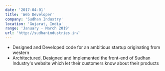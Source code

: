 ```yaml
---
date: '2017-04-01'
title: 'Web Developer'
company: 'Sudhan Industry'
location: 'Gujarat, India'
range: 'January - March 2019'
url: 'http://sudhanindustries.in/'
---
```


- Designed and Developed code for an ambitious startup originating from western
- Architectured, Designed and Implemented the front-end of Sudhan Industry's website which let their customers know about their products